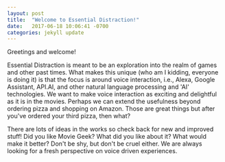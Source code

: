 ```yaml
---
layout: post
title:  "Welcome to Essential Distraction!"
date:   2017-06-18 10:06:41 -0700
categories: jekyll update
---
```

Greetings and welcome!

Essential Distraction is meant to be an exploration into the realm of games and other past times.  What makes this unique (who am I kidding, everyone is doing it) is that the focus is around voice interaction, i.e., Alexa, Google Assistant, API.AI, and other natural language processing and 'AI' technologies.  We want to make voice interaction as exciting and delightful as it is in the movies. Perhaps we can extend the usefulness beyond ordering pizza and shopping on Amazon.  Those are great things but after you've ordered your third pizza, then what? 

There are lots of ideas in the works so check back for new and improved stuff!  Did you like Movie Geek?  What did you like about it?  What would make it better? Don't be shy, but don't be cruel either.  We are always looking for a fresh perspective on voice driven experiences.

